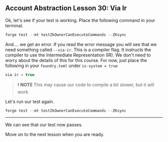 ## Account Abstraction Lesson 30: Via Ir

Ok, let's see if your test is working. Place the following command in your terminal.

```js
forge test --mt testZkOwnerCanExecuteCommands --ZKsync
```

And.... we get an error. If you read the error message you will see that we need something called `--via-ir`. This is a compiler flag. It instructs the compiler to use the Intermediate Representation (IR). We don't need to worry about the details of this for this course. For now, just place the following in your `foundry.toml` under `is-system = true`

```js
via-ir = true
```

> ❗ **NOTE** This may cause our code to compile a bit slower, but it will work.

Let's run our test again.

```js
forge test --mt testZkOwnerCanExecuteCommands --ZKsync
```

---

We can see that our test now passes.

Move on to the next lesson when you are ready.
